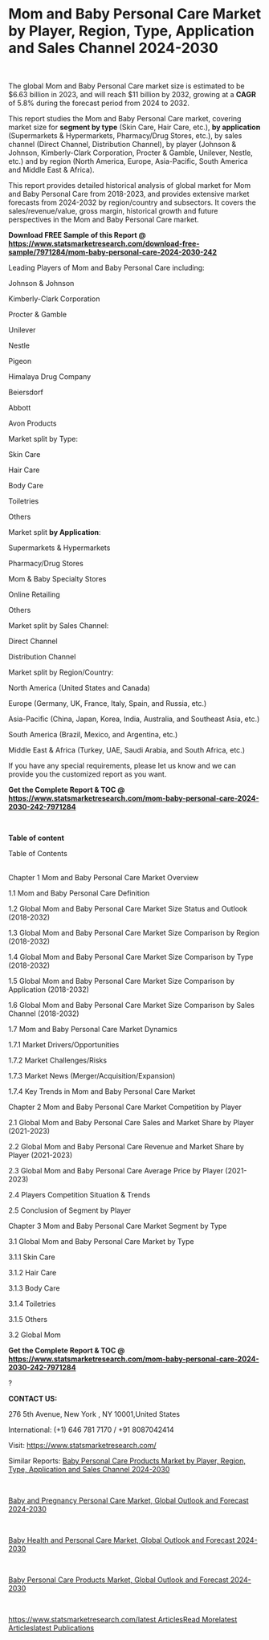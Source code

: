 <h1>Mom and Baby Personal Care Market by Player, Region, Type, Application and Sales Channel 2024-2030</h1><br/><p>The global Mom and Baby Personal Care market size is estimated to be $6.63 billion in 2023, and will reach $11 billion by 2032, growing at a <strong>CAGR</strong> of 5.8% during the forecast period from 2024 to 2032.</p>
 
 
 
 <p>This report studies the Mom and Baby Personal Care market, covering market size for <strong>segment by type</strong> (Skin Care, Hair Care, etc.), <strong>by application</strong> (Supermarkets & Hypermarkets, Pharmacy/Drug Stores, etc.), by sales channel (Direct Channel, Distribution Channel), by player (Johnson & Johnson, Kimberly-Clark Corporation, Procter & Gamble, Unilever, Nestle, etc.) and by region (North America, Europe, Asia-Pacific, South America and Middle East & Africa).</p>
 
 
 
 <p>This report provides detailed historical analysis of global market for Mom and Baby Personal Care from 2018-2023, and provides extensive market forecasts from 2024-2032 by region/country and subsectors. It covers the sales/revenue/value, gross margin, historical growth and future perspectives in the Mom and Baby Personal Care market.</p>
 
 
 
 <p><strong>Download FREE Sample of this Report @ <a href="https://www.statsmarketresearch.com/download-free-sample/7971284/mom-baby-personal-care-2024-2030-242">https://www.statsmarketresearch.com/download-free-sample/7971284/mom-baby-personal-care-2024-2030-242</a></strong></p>
 
 
 
 <p>Leading Players of Mom and Baby Personal Care including:</p>
 
 
 
 <p>Johnson & Johnson</p>
 
 
 
 <p>Kimberly-Clark Corporation</p>
 
 
 
 <p>Procter & Gamble</p>
 
 
 
 <p>Unilever</p>
 
 
 
 <p>Nestle</p>
 
 
 
 <p>Pigeon</p>
 
 
 
 <p>Himalaya Drug Company</p>
 
 
 
 <p>Beiersdorf</p>
 
 
 
 <p>Abbott</p>
 
 
 
 <p>Avon Products</p>
 
 
 
 <p>Market split by Type:</p>
 
 
 
 <p>Skin Care</p>
 
 
 
 <p>Hair Care</p>
 
 
 
 <p>Body Care</p>
 
 
 
 <p>Toiletries</p>
 
 
 
 <p>Others</p>
 
 
 
 <p>Market split <strong>by Application</strong>:</p>
 
 
 
 <p>Supermarkets & Hypermarkets</p>
 
 
 
 <p>Pharmacy/Drug Stores</p>
 
 
 
 <p>Mom & Baby Specialty Stores</p>
 
 
 
 <p>Online Retailing</p>
 
 
 
 <p>Others</p>
 
 
 
 <p>Market split by Sales Channel:</p>
 
 
 
 <p>Direct Channel</p>
 
 
 
 <p>Distribution Channel</p>
 
 
 
 <p>Market split by Region/Country:</p>
 
 
 
 <p>North America (United States and Canada)</p>
 
 
 
 <p>Europe (Germany, UK, France, Italy, Spain, and Russia, etc.)</p>
 
 
 
 <p>Asia-Pacific (China, Japan, Korea, India, Australia, and Southeast Asia, etc.)</p>
 
 
 
 <p>South America (Brazil, Mexico, and Argentina, etc.)</p>
 
 
 
 <p>Middle East & Africa (Turkey, UAE, Saudi Arabia, and South Africa, etc.)</p>
 
 
 
 <p>If you have any special requirements, please let us know and we can provide you the customized report as you want.</p>
 
 
 
 <div><b>Get the Complete Report & TOC @ <a href="https://www.statsmarketresearch.com/mom-baby-personal-care-2024-2030-242-7971284">https://www.statsmarketresearch.com/mom-baby-personal-care-2024-2030-242-7971284</a></b></div>
 
 
 
 <p><br />
 
 <b>Table of content</b></p>
 
 
 
 <p>Table of Contents<br />
 
 <br />
 
 Chapter 1 Mom and Baby Personal Care Market Overview<br />
 
 1.1 Mom and Baby Personal Care Definition<br />
 
 1.2 Global Mom and Baby Personal Care Market Size Status and Outlook (2018-2032)<br />
 
 1.3 Global Mom and Baby Personal Care Market Size Comparison by Region (2018-2032)<br />
 
 1.4 Global Mom and Baby Personal Care Market Size Comparison by Type (2018-2032)<br />
 
 1.5 Global Mom and Baby Personal Care Market Size Comparison by Application (2018-2032)<br />
 
 1.6 Global Mom and Baby Personal Care Market Size Comparison by Sales Channel (2018-2032)<br />
 
 1.7 Mom and Baby Personal Care Market Dynamics<br />
 
 1.7.1 Market Drivers/Opportunities<br />
 
 1.7.2 Market Challenges/Risks<br />
 
 1.7.3 Market News (Merger/Acquisition/Expansion)<br />
 
 1.7.4 Key Trends in Mom and Baby Personal Care Market<br />
 
 Chapter 2 Mom and Baby Personal Care Market Competition by Player<br />
 
 2.1 Global Mom and Baby Personal Care Sales and Market Share by Player (2021-2023)<br />
 
 2.2 Global Mom and Baby Personal Care Revenue and Market Share by Player (2021-2023)<br />
 
 2.3 Global Mom and Baby Personal Care Average Price by Player (2021-2023)<br />
 
 2.4 Players Competition Situation & Trends<br />
 
 2.5 Conclusion of Segment by Player<br />
 
 Chapter 3 Mom and Baby Personal Care Market Segment by Type<br />
 
 3.1 Global Mom and Baby Personal Care Market by Type<br />
 
 3.1.1 Skin Care<br />
 
 3.1.2 Hair Care<br />
 
 3.1.3 Body Care<br />
 
 3.1.4 Toiletries<br />
 
 3.1.5 Others<br />
 
 3.2 Global Mom</p>
 
 
 
 <div><b>Get the Complete Report & TOC @ <a href="https://www.statsmarketresearch.com/mom-baby-personal-care-2024-2030-242-7971284">https://www.statsmarketresearch.com/mom-baby-personal-care-2024-2030-242-7971284</a></b></div>
 
 
 
 <p>? </p>
 
 
 
 <p><b>CONTACT US:</b><br />
 
 276 5th Avenue, New York , NY 10001,United States<br />
 
 International: (+1) 646 781 7170 / +91 8087042414<br />
 
 Visit: <a href="https://www.statsmarketresearch.com/">https://www.statsmarketresearch.com/</a><br />
 
 Similar Reports: <a href="https://www.statsmarketresearch.com/mom-baby-personal-care-2024-2030-242-7971284">Baby Personal Care Products Market by Player, Region, Type, Application and Sales Channel 2024-2030</a><br />
 
 <br />
 
 <a href="https://www.statsmarketresearch.com/mom-baby-personal-care-2024-2030-242-7971284">Baby and Pregnancy Personal Care Market, Global Outlook and Forecast 2024-2030</a><br />
 
 <br />
 
 <a href="https://www.statsmarketresearch.com/mom-baby-personal-care-2024-2030-242-7971284">Baby Health and Personal Care Market, Global Outlook and Forecast 2024-2030</a><br />
 
 <br />
 
 <a href="https://www.statsmarketresearch.com/mom-baby-personal-care-2024-2030-242-7971284">Baby Personal Care Products Market, Global Outlook and Forecast 2024-2030</a><br />
 
 <br />
 
 <a href="https://gyeongbokgung.com">https://www.statsmarketresearch.com/</a><a href="https://hallyeomaritime.com">latest Articles</a><a href="https://jingwansa.com">Read More</a><a href="https://nguoiviet.jp/">latest Articles</a><a href="https://www.intelmarketresearch.com/">latest Publications</a></p>